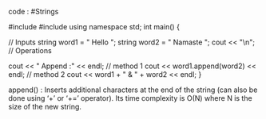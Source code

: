 code : #Strings

#include <iostream>
#include <string>
using namespace std;
int main() {

  // Inputs
  string word1 = " Hello ";
  string word2 = " Namaste ";
  cout << "\n";
  // Operations

  cout << " Append :" << endl;
  // method 1
  cout << word1.append(word2) << endl;
  // method 2
  cout << word1 + " & " + word2 << endl;
}

append() : 
Inserts additional characters at the end of the string (can also be
done using ‘+’ or ‘+=’ operator). Its time complexity is O(N) where N is the
size of the new string.